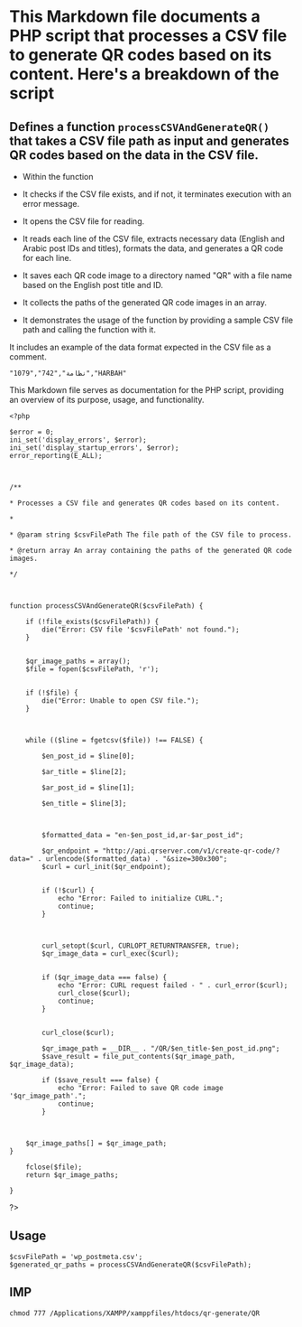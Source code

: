 # This Markdown file documents a PHP script that processes a CSV file to generate QR codes based on its content. Here's a breakdown of the script
  

## Defines a function `processCSVAndGenerateQR()` that takes a CSV file path as input and generates QR codes based on the data in the CSV file.


 - Within the function
 - It checks if the CSV file exists, and if not, it terminates execution
   with an error message.
   
  - It opens the CSV file for reading.
   
  - It reads each line of the CSV file, extracts necessary data (English
   and Arabic post IDs and titles), formats the data, and generates a QR
   code for each line.
   
  - It saves each QR code image to a directory named "QR" with a file
   name based on the English post title and ID.
   
  - It collects the paths of the generated QR code images in an array.
   
  - It demonstrates the usage of the function by providing a sample CSV
   file path and calling the function with it.
   
     
   
   It includes an example of the data format expected in the CSV file as
   a comment.
      
    "1079","نظامة","742","HARBAH"

  

This Markdown file serves as documentation for the PHP script, providing an overview of its purpose, usage, and functionality.


    <?php
    
    $error = 0;
    ini_set('display_errors', $error);
    ini_set('display_startup_errors', $error);
    error_reporting(E_ALL);
    
      
    
    /**
    
    * Processes a CSV file and generates QR codes based on its content.
    
    *
    
    * @param string $csvFilePath The file path of the CSV file to process.
    
    * @return array An array containing the paths of the generated QR code images.
    
    */
    
      
    
    function processCSVAndGenerateQR($csvFilePath) {
    
		if (!file_exists($csvFilePath)) {
		    die("Error: CSV file '$csvFilePath' not found.");   
		}
		      
		    
		$qr_image_paths = array();
        $file = fopen($csvFilePath, 'r');
        
            
        if (!$file) {
            die("Error: Unable to open CSV file.");
        }
        
            
        
        while (($line = fgetcsv($file)) !== FALSE) {
        
            $en_post_id = $line[0];
            
            $ar_title = $line[2];
            
            $ar_post_id = $line[1];
            
            $en_title = $line[3];
            
                
            
            $formatted_data = "en-$en_post_id,ar-$ar_post_id";
            
            $qr_endpoint = "http://api.qrserver.com/v1/create-qr-code/?data=" . urlencode($formatted_data) . "&size=300x300";
            $curl = curl_init($qr_endpoint);
            
                
            if (!$curl) {
                echo "Error: Failed to initialize CURL.";
                continue;
            }
            
                
            
            curl_setopt($curl, CURLOPT_RETURNTRANSFER, true);
            $qr_image_data = curl_exec($curl);
                
            
            if ($qr_image_data === false) {
                echo "Error: CURL request failed - " . curl_error($curl);
                curl_close($curl);
                continue;
            }
            
                
            curl_close($curl);
            
            $qr_image_path = __DIR__ . "/QR/$en_title-$en_post_id.png";
            $save_result = file_put_contents($qr_image_path, $qr_image_data);
            
            if ($save_result === false) {
                echo "Error: Failed to save QR code image '$qr_image_path'.";
                continue;
            }
            
                
            
        $qr_image_paths[] = $qr_image_path;
    }
    
        fclose($file);
        return $qr_image_paths;
    
    }  
?>
 

## Usage
    $csvFilePath = 'wp_postmeta.csv';
    $generated_qr_paths = processCSVAndGenerateQR($csvFilePath);

## IMP
	chmod 777 /Applications/XAMPP/xamppfiles/htdocs/qr-generate/QR
